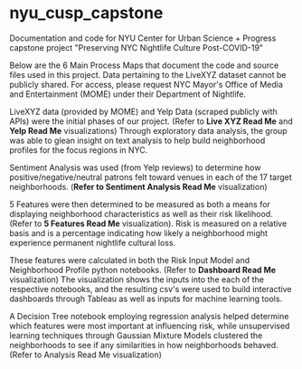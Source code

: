 # nyu_cusp_capstone
Documentation and code for NYU Center for Urban Science + Progress capstone project "Preserving NYC Nightlife Culture Post-COVID-19"

Below are the 6 Main Process Maps that document the code and source files used in this project.
Data pertaining to the LiveXYZ dataset cannot be publicly shared. For access, please request NYC Mayor's Office of Media and Entertainment (MOME) under their Department of Nightlife.

LiveXYZ data (provided by MOME) and Yelp Data (scraped publicly with APIs) were the initial phases of our project. (Refer to **Live XYZ Read Me** and **Yelp Read Me** visualizations)
Through exploratory data analysis, the group was able to glean insight on text analysis to help build neighborhood profiles for the focus regions in NYC.

Sentiment Analysis was used (from Yelp reviews) to determine how positive/negative/neutral patrons felt toward venues in each of the 17 target neighborhoods. (**Refer to Sentiment Analysis Read Me** visualization)

5 Features were then determined to be measured as both a means for displaying neighborhood characteristics as well as their risk likelihood. (Refer to **5 Features Read Me** visualization).
Risk is measured on a relative basis and is a percentage indicating how likely a neighborhood might experience permanent nightlife cultural loss.

These features were calculated in both the Risk Input Model and Neighborhood Profile python notebooks. (Refer to **Dashboard Read Me** visualization)
The visualization shows the inputs into the each of the respective notebooks, and the resulting csv's were used to build interactive dashboards through Tableau as well as inputs for machine learning tools.

A Decision Tree notebook employing regression analysis helped determine which features were most important at influencing risk, while unsupervised learning techniques through Gaussian Mixture Models clustered the neighborhoods to see if any similarities in how neighborhoods behaved. (Refer to Analysis Read Me visualization)
